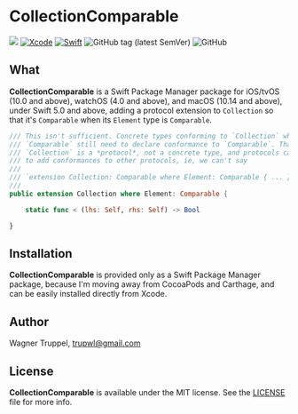 # CollectionComparable
![](https://img.shields.io/badge/platforms-iOS%2010%20%7C%20tvOS%2010%20%7C%20watchOS%204%20%7C%20macOS%2010.14-red)
[![Xcode](https://img.shields.io/badge/Xcode-11-blueviolet.svg)](https://developer.apple.com/xcode)
[![Swift](https://img.shields.io/badge/Swift-5.0-orange.svg)](https://swift.org)
![GitHub tag (latest SemVer)](https://img.shields.io/github/v/tag/wltrup/CollectionComparable)
![GitHub](https://img.shields.io/github/license/wltrup/CollectionComparable/LICENSE)

## What

**CollectionComparable** is a Swift Package Manager package for iOS/tvOS (10.0 and above), watchOS (4.0 and above), and macOS (10.14 and above), under Swift 5.0 and above, adding a protocol extension to `Collection` so that it's `Comparable` when its `Element` type is `Comparable`. 

```swift
/// This isn't sufficient. Concrete types conforming to `Collection` who want to be
/// `Comparable` still need to declare conformance to `Comparable`. That's because
/// `Collection` is a *protocol*, not a concrete type, and protocols can't be extended
/// to add conformances to other protocols, ie, we can't say
///
/// `extension Collection: Comparable where Element: Comparable { ... }`
///
public extension Collection where Element: Comparable {

    static func < (lhs: Self, rhs: Self) -> Bool

}
```

## Installation

**CollectionComparable** is provided only as a Swift Package Manager package, because I'm moving away from CocoaPods and Carthage, and can be easily installed directly from Xcode.

## Author

Wagner Truppel, trupwl@gmail.com

## License

**CollectionComparable** is available under the MIT license. See the [LICENSE](./LICENSE) file for more info.
